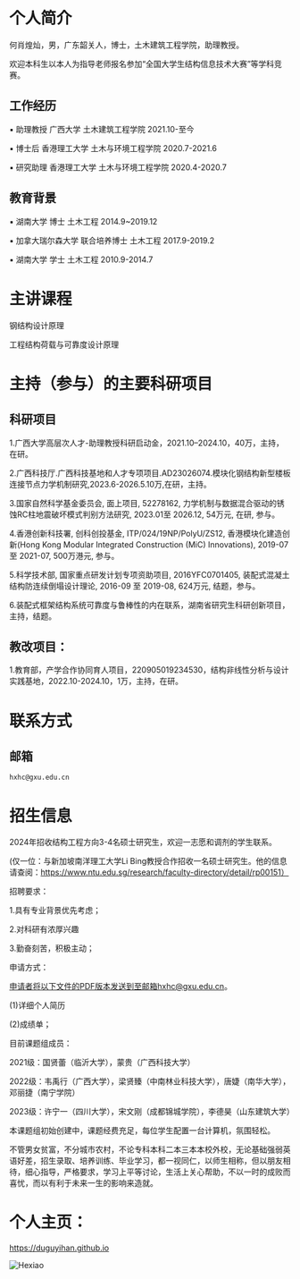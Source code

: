 # 个人简介

何肖煌灿，男，广东韶关人，博士，土木建筑工程学院，助理教授。

欢迎本科生以本人为指导老师报名参加“全国大学生结构信息技术大赛”等学科竞赛。

## 工作经历
▪ 助理教授    广西大学    土木建筑工程学院   2021.10-至今 

▪ 博士后     香港理工大学 土木与环境工程学院   2020.7-2021.6 

▪ 研究助理   香港理工大学 土木与环境工程学院   2020.4-2020.7
	
## 教育背景

▪ 湖南大学              	博士	土木工程	2014.9~2019.12

▪ 加拿大瑞尔森大学  	联合培养博士	土木工程	2017.9-2019.2

▪ 湖南大学	                学士	土木工程	2010.9-2014.7

# 主讲课程

钢结构设计原理

工程结构荷载与可靠度设计原理

#  主持（参与）的主要科研项目
## 科研项目
1.广西大学高层次人才-助理教授科研启动金，2021.10–2024.10，40万，主持，在研。

2.广西科技厅.广西科技基地和人才专项项目.AD23026074.模块化钢结构新型楼板连接节点力学机制研究,2023.6-2026.5.10万,在研，主持。

3.国家自然科学基金委员会, 面上项目, 52278162, 力学机制与数据混合驱动的锈蚀RC柱地震破坏模式判别方法研究, 2023.01至 2026.12, 54万元, 在研, 参与。

4.香港创新科技署, 创科创投基金, ITP/024/19NP/PolyU/ZS12, 香港模块化建造创新(Hong Kong Modular Integrated Construction (MiC) Innovations), 2019-07 至 2021-07, 500万港元, 参与。

5.科学技术部, 国家重点研发计划专项资助项目, 2016YFC0701405, 装配式混凝土结构防连续倒塌设计理论, 2016-09 至 2019-08, 624万元, 结题，参与。

6.装配式框架结构系统可靠度与鲁棒性的内在联系，湖南省研究生科研创新项目，主持，结题。


## 教改项目：
1.教育部，产学合作协同育人项目，220905019234530，结构非线性分析与设计实践基地，2022.10-2024.10，1万，主持，在研。

# 联系方式

## 邮箱
``` 
hxhc@gxu.edu.cn
```


# 招生信息

2024年招收结构工程方向3-4名硕士研究生，欢迎一志愿和调剂的学生联系。

(仅一位：与新加坡南洋理工大学Li Bing教授合作招收一名硕士研究生。他的信息请查阅：https://www.ntu.edu.sg/research/faculty-directory/detail/rp00151）

招聘要求：

1.具有专业背景优先考虑；

2.对科研有浓厚兴趣

3.勤奋刻苦，积极主动；


申请方式：

申请者将以下文件的PDF版本发送到至邮箱hxhc@gxu.edu.cn。

(1)详细个人简历

(2)成绩单；

目前课题组成员：

2021级：国贤蕾（临沂大学），蒙贵（广西科技大学）

2022级：韦禹行（广西大学），梁贤臻（中南林业科技大学），唐婕（南华大学），邓丽捷（南宁学院）

2023级：许宁一（四川大学），宋文刚（成都锦城学院），李德昊（山东建筑大学）


本课题组初始创建中，课题经费充足，每位学生配置一台计算机，氛围轻松。

不管男女贫富，不分城市农村，不论专科本科二本三本本校外校，无论基础强弱英语好差，招生录取、培养训练、毕业学习，都一视同仁，以师生相称，但以朋友相待，细心指导，严格要求，学习上平等讨论，生活上关心帮助，不以一时的成败而喜忧，而以有利于未来一生的影响来造就。

# 个人主页：

https://duguyihan.github.io

![Hexiao](https://github.com/duguyihan/skills-communicate-using-markdown/blob/main/Hexiao50kb.jpg)

